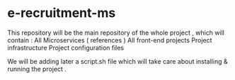 # e-recruitment-ms

This repository will be the main repository of the whole project , which will contain : 
  All Microservices ( references ) 
  All front-end projects
  Project infrastructure 
  Project configuration files 
  
We will be adding later a script.sh file which will take care about installing & running the project .
